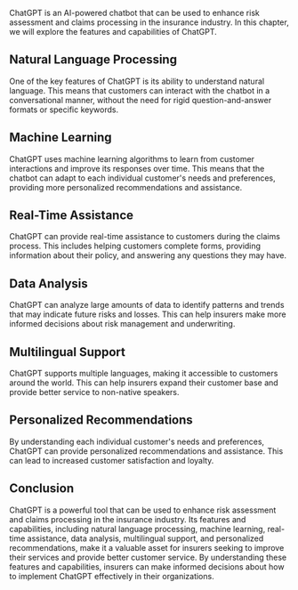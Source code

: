 
ChatGPT is an AI-powered chatbot that can be used to enhance risk assessment and claims processing in the insurance industry. In this chapter, we will explore the features and capabilities of ChatGPT.

Natural Language Processing
---------------------------

One of the key features of ChatGPT is its ability to understand natural language. This means that customers can interact with the chatbot in a conversational manner, without the need for rigid question-and-answer formats or specific keywords.

Machine Learning
----------------

ChatGPT uses machine learning algorithms to learn from customer interactions and improve its responses over time. This means that the chatbot can adapt to each individual customer's needs and preferences, providing more personalized recommendations and assistance.

Real-Time Assistance
--------------------

ChatGPT can provide real-time assistance to customers during the claims process. This includes helping customers complete forms, providing information about their policy, and answering any questions they may have.

Data Analysis
-------------

ChatGPT can analyze large amounts of data to identify patterns and trends that may indicate future risks and losses. This can help insurers make more informed decisions about risk management and underwriting.

Multilingual Support
--------------------

ChatGPT supports multiple languages, making it accessible to customers around the world. This can help insurers expand their customer base and provide better service to non-native speakers.

Personalized Recommendations
----------------------------

By understanding each individual customer's needs and preferences, ChatGPT can provide personalized recommendations and assistance. This can lead to increased customer satisfaction and loyalty.

Conclusion
----------

ChatGPT is a powerful tool that can be used to enhance risk assessment and claims processing in the insurance industry. Its features and capabilities, including natural language processing, machine learning, real-time assistance, data analysis, multilingual support, and personalized recommendations, make it a valuable asset for insurers seeking to improve their services and provide better customer service. By understanding these features and capabilities, insurers can make informed decisions about how to implement ChatGPT effectively in their organizations.

